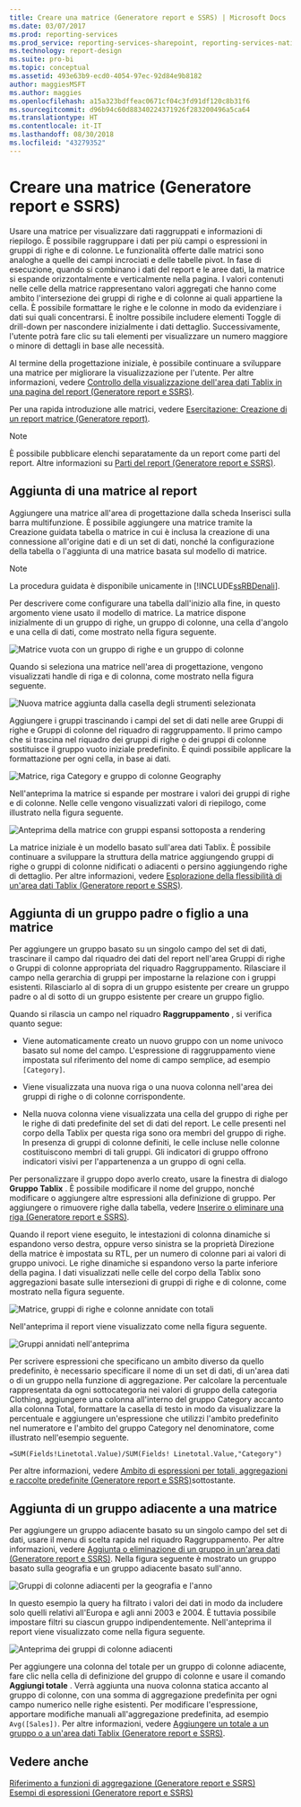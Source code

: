 ```yaml
---
title: Creare una matrice (Generatore report e SSRS) | Microsoft Docs
ms.date: 03/07/2017
ms.prod: reporting-services
ms.prod_service: reporting-services-sharepoint, reporting-services-native
ms.technology: report-design
ms.suite: pro-bi
ms.topic: conceptual
ms.assetid: 493e63b9-ecd0-4054-97ec-92d84e9b8182
author: maggiesMSFT
ms.author: maggies
ms.openlocfilehash: a15a323bdffeac0671cf04c3fd91df120c8b31f6
ms.sourcegitcommit: d96b94c60d88340224371926f283200496a5ca64
ms.translationtype: HT
ms.contentlocale: it-IT
ms.lasthandoff: 08/30/2018
ms.locfileid: "43279352"
---
```

# <a name="create-a-matrix-report-builder-and-ssrs"></a>Creare una matrice (Generatore report e SSRS)
  Usare una matrice per visualizzare dati raggruppati e informazioni di riepilogo. È possibile raggruppare i dati per più campi o espressioni in gruppi di righe e di colonne. Le funzionalità offerte dalle matrici sono analoghe a quelle dei campi incrociati e delle tabelle pivot. In fase di esecuzione, quando si combinano i dati del report e le aree dati, la matrice si espande orizzontalmente e verticalmente nella pagina. I valori contenuti nelle celle della matrice rappresentano valori aggregati che hanno come ambito l'intersezione dei gruppi di righe e di colonne ai quali appartiene la cella. È possibile formattare le righe e le colonne in modo da evidenziare i dati sui quali concentrarsi. È inoltre possibile includere elementi Toggle di drill-down per nascondere inizialmente i dati dettaglio. Successivamente, l'utente potrà fare clic su tali elementi per visualizzare un numero maggiore o minore di dettagli in base alle necessità.  
  
 Al termine della progettazione iniziale, è possibile continuare a sviluppare una matrice per migliorare la visualizzazione per l'utente. Per altre informazioni, vedere [Controllo della visualizzazione dell'area dati Tablix in una pagina del report &#40;Generatore report e SSRS&#41;](../../reporting-services/report-design/controlling-the-tablix-data-region-display-on-a-report-page.md).  
  
 Per una rapida introduzione alle matrici, vedere [Esercitazione: Creazione di un report matrice &#40;Generatore report&#41;](../../reporting-services/tutorial-creating-a-matrix-report-report-builder.md).  
  
> [!NOTE]  
>  È possibile pubblicare elenchi separatamente da un report come parti del report. Altre informazioni su [Parti del report (Generatore report e SSRS)](../../reporting-services/report-design/report-parts-report-builder-and-ssrs.md).  
  
##  <a name="AddingMatrix"></a> Aggiunta di una matrice al report  
 Aggiungere una matrice all'area di progettazione dalla scheda Inserisci sulla barra multifunzione. È possibile aggiungere una matrice tramite la Creazione guidata tabella o matrice in cui è inclusa la creazione di una connessione all'origine dati e di un set di dati, nonché la configurazione della tabella o l'aggiunta di una matrice basata sul modello di matrice.  
  
> [!NOTE]  
>  La procedura guidata è disponibile unicamente in [!INCLUDE[ssRBDenali](../../includes/ssrbdenali-md.md)].  
  
 Per descrivere come configurare una tabella dall'inizio alla fine, in questo argomento viene usato il modello di matrice.  La matrice dispone inizialmente di un gruppo di righe, un gruppo di colonne, una cella d'angolo e una cella di dati, come mostrato nella figura seguente.  
  
 ![Matrice vuota con un gruppo di righe e un gruppo di colonne](../../reporting-services/report-design/media/rs-matrixtemplatenew.gif "Matrice vuota con un gruppo di righe e un gruppo di colonne")  
  
 Quando si seleziona una matrice nell'area di progettazione, vengono visualizzati handle di riga e di colonna, come mostrato nella figura seguente.  
  
 ![Nuova matrice aggiunta dalla casella degli strumenti selezionata](../../reporting-services/report-design/media/rs-matrixtemplatenewselected.gif "Nuova matrice aggiunta dalla casella degli strumenti selezionata")  
  
 Aggiungere i gruppi trascinando i campi del set di dati nelle aree Gruppi di righe e Gruppi di colonne del riquadro di raggruppamento. Il primo campo che si trascina nel riquadro dei gruppi di righe o dei gruppi di colonne sostituisce il gruppo vuoto iniziale predefinito. È quindi possibile applicare la formattazione per ogni cella, in base ai dati.  
  
 ![Matrice, riga Category e gruppo di colonne Geography](../../reporting-services/report-design/media/rs-basicmatrixdesign.gif "Matrice, riga Category e gruppo di colonne Geography")  
  
 Nell'anteprima la matrice si espande per mostrare i valori dei gruppi di righe e di colonne. Nelle celle vengono visualizzati valori di riepilogo, come illustrato nella figura seguente.  
  
 ![Anteprima della matrice con gruppi espansi sottoposta a rendering](../../reporting-services/report-design/media/rs-basicmatrixpreview.gif "Anteprima della matrice con gruppi espansi sottoposta a rendering")  
  
 La matrice iniziale è un modello basato sull'area dati Tablix. È possibile continuare a sviluppare la struttura della matrice aggiungendo gruppi di righe o gruppi di colonne nidificati o adiacenti o persino aggiungendo righe di dettaglio. Per altre informazioni, vedere [Esplorazione della flessibilità di un'area dati Tablix &#40;Generatore report e SSRS&#41;](../../reporting-services/report-design/exploring-the-flexibility-of-a-tablix-data-region-report-builder-and-ssrs.md).  
  
  
##  <a name="AddingParentGroupChild"></a> Aggiunta di un gruppo padre o figlio a una matrice  
 Per aggiungere un gruppo basato su un singolo campo del set di dati, trascinare il campo dal riquadro dei dati del report nell'area Gruppi di righe o Gruppi di colonne appropriata del riquadro Raggruppamento. Rilasciare il campo nella gerarchia di gruppi per impostarne la relazione con i gruppi esistenti. Rilasciarlo al di sopra di un gruppo esistente per creare un gruppo padre o al di sotto di un gruppo esistente per creare un gruppo figlio.  
  
 Quando si rilascia un campo nel riquadro **Raggruppamento** , si verifica quanto segue:  
  
-   Viene automaticamente creato un nuovo gruppo con un nome univoco basato sul nome del campo. L'espressione di raggruppamento viene impostata sul riferimento del nome di campo semplice, ad esempio `[Category]`.  
  
-   Viene visualizzata una nuova riga o una nuova colonna nell'area dei gruppi di righe o di colonne corrispondente.  
  
-   Nella nuova colonna viene visualizzata una cella del gruppo di righe per le righe di dati predefinite del set di dati del report. Le celle presenti nel corpo della Tablix per questa riga sono ora membri del gruppo di righe. In presenza di gruppi di colonne definiti, le celle incluse nelle colonne costituiscono membri di tali gruppi. Gli indicatori di gruppo offrono indicatori visivi per l'appartenenza a un gruppo di ogni cella.  
  
 Per personalizzare il gruppo dopo averlo creato, usare la finestra di dialogo **Gruppo Tablix** . È possibile modificare il nome del gruppo, nonché modificare o aggiungere altre espressioni alla definizione di gruppo. Per aggiungere o rimuovere righe dalla tabella, vedere [Inserire o eliminare una riga &#40;Generatore report e SSRS&#41;](../../reporting-services/report-design/insert-or-delete-a-row-report-builder-and-ssrs.md).  
  
 Quando il report viene eseguito, le intestazioni di colonna dinamiche si espandono verso destra, oppure verso sinistra se la proprietà Direzione della matrice è impostata su RTL, per un numero di colonne pari ai valori di gruppo univoci. Le righe dinamiche si espandono verso la parte inferiore della pagina. I dati visualizzati nelle celle del corpo della Tablix sono aggregazioni basate sulle intersezioni di gruppi di righe e di colonne, come mostrato nella figura seguente.  
  
 ![Matrice, gruppi di righe e colonne annidate con totali](../../reporting-services/report-design/media/rs-basicmatrixnestedgroupstotalsdesign.gif "Matrice, gruppi di righe e colonne annidate con totali")  
  
 Nell'anteprima il report viene visualizzato come nella figura seguente.  
  
 ![Gruppi annidati nell'anteprima](../../reporting-services/report-design/media/rs-basicmatrixnestedgroupstotalspreview.gif "Gruppi annidati nell'anteprima")  
  
 Per scrivere espressioni che specificano un ambito diverso da quello predefinito, è necessario specificare il nome di un set di dati, di un'area dati o di un gruppo nella funzione di aggregazione. Per calcolare la percentuale rappresentata da ogni sottocategoria nei valori di gruppo della categoria Clothing, aggiungere una colonna all'interno del gruppo Category accanto alla colonna Total, formattare la casella di testo in modo da visualizzare la percentuale e aggiungere un'espressione che utilizzi l'ambito predefinito nel numeratore e l'ambito del gruppo Category nel denominatore, come illustrato nell'esempio seguente.  
  
 `=SUM(Fields!Linetotal.Value)/SUM(Fields! Linetotal.Value,"Category")`  
  
 Per altre informazioni, vedere [Ambito di espressioni per totali, aggregazioni e raccolte predefinite &#40;Generatore report e SSRS&#41;](../../reporting-services/report-design/expression-scope-for-totals-aggregates-and-built-in-collections.md)sottostante.  
  
  
##  <a name="AddingAdjacentGroup"></a> Aggiunta di un gruppo adiacente a una matrice  
 Per aggiungere un gruppo adiacente basato su un singolo campo del set di dati, usare il menu di scelta rapida nel riquadro Raggruppamento. Per altre informazioni, vedere [Aggiunta o eliminazione di un gruppo in un'area dati &#40;Generatore report e SSRS&#41;](../../reporting-services/report-design/add-or-delete-a-group-in-a-data-region-report-builder-and-ssrs.md). Nella figura seguente è mostrato un gruppo basato sulla geografia e un gruppo adiacente basato sull'anno.  
  
 ![Gruppi di colonne adiacenti per la geografia e l'anno](../../reporting-services/report-design/media/rs-basicmatrixadjacentgroupsdesign.gif "Gruppi di colonne adiacenti per la geografia e l'anno")  
  
 In questo esempio la query ha filtrato i valori dei dati in modo da includere solo quelli relativi all'Europa e agli anni 2003 e 2004. È tuttavia possibile impostare filtri su ciascun gruppo indipendentemente. Nell'anteprima il report viene visualizzato come nella figura seguente.  
  
 ![Anteprima dei gruppi di colonne adiacenti](../../reporting-services/report-design/media/rs-basicmatrixadjacentgroupspreview.gif "Anteprima dei gruppi di colonne adiacenti")  
  
 Per aggiungere una colonna del totale per un gruppo di colonne adiacente, fare clic nella cella di definizione del gruppo di colonne e usare il comando **Aggiungi totale** . Verrà aggiunta una nuova colonna statica accanto al gruppo di colonne, con una somma di aggregazione predefinita per ogni campo numerico nelle righe esistenti. Per modificare l'espressione, apportare modifiche manuali all'aggregazione predefinita, ad esempio `Avg([Sales])`. Per altre informazioni, vedere [Aggiungere un totale a un gruppo o a un'area dati Tablix &#40;Generatore report e SSRS&#41;](../../reporting-services/report-design/add-a-total-to-a-group-or-tablix-data-region-report-builder-and-ssrs.md).  
  
  
## <a name="see-also"></a>Vedere anche  
 [Riferimento a funzioni di aggregazione &#40;Generatore report e SSRS&#41;](../../reporting-services/report-design/report-builder-functions-aggregate-functions-reference.md)   
 [Esempi di espressioni &#40;Generatore report e SSRS&#41;](../../reporting-services/report-design/expression-examples-report-builder-and-ssrs.md)  
  
  
